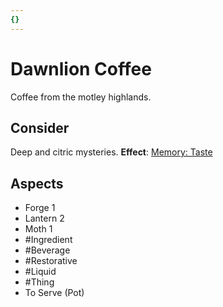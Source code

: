 ```yaml
---
{}
---
```

# Dawnlion Coffee
Coffee from the motley highlands.
## Consider
Deep and citric mysteries.
**Effect**: [Memory: Taste](https://uadaf.theevilroot.xyz/rowenarium/element/mem.taste)
## Aspects
- Forge 1
- Lantern 2
- Moth 1
- #Ingredient
- #Beverage
- #Restorative
- #Liquid
- #Thing
- To Serve (Pot)